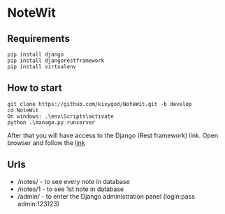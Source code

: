 # NoteWit

## Requirements

```
pip install django
pip install djangorestframework
pip install virtualenv
```

## How to start

```
git clone https://github.com/kixygod/NoteWit.git -b develop
cd NoteWit
On windows: .\env\Scripts\activate
python .\manage.py runserver
```

After that you will have access to the Django (Rest framework) link. Open browser and follow the [link](http://127.0.0.1:8000/)

## Urls

-   /notes/ - to see every note in database
-   /notes/1 - to see 1st note in database
-   /admin/ - to enter the Django administration panel (login:pass admin:123123)
